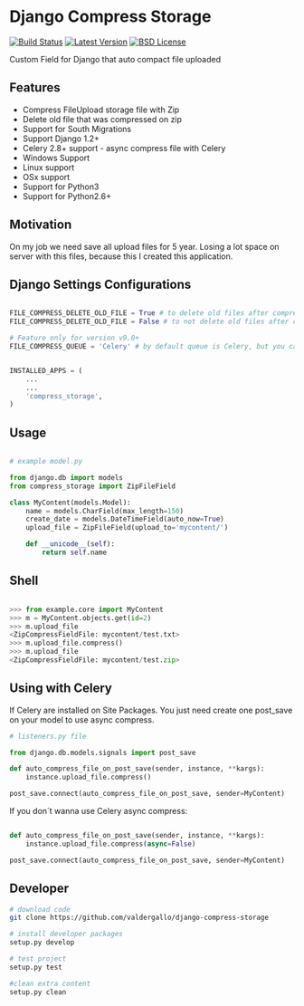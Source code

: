 Django Compress Storage
=======================

[![Build Status](https://travis-ci.org/valdergallo/django-compress-storage.png?branch=master)](https://travis-ci.org/valdergallo/django-compress-storage)
[![Latest Version](http://img.shields.io/pypi/v/django-compress-storage.svg)](https://pypi.python.org/pypi/django-compress-storage)
[![BSD License](http://img.shields.io/badge/license-BSD-yellow.svg)](http://opensource.org/licenses/BSD-3-Clause)

Custom Field for Django that auto compact file uploaded


Features
--------

- Compress FileUpload storage file with Zip
- Delete old file that was compressed on zip
- Support for South Migrations
- Support Django 1.2+
- Celery 2.8+ support - async compress file with Celery
- Windows Support
- Linux support
- OSx support
- Support for Python3
- Support for Python2.6+


Motivation
----------

On my job we need save all upload files for 5 year. Losing a lot space on server with this files, because this I created this application.


Django Settings Configurations
------------------------------

```python

FILE_COMPRESS_DELETE_OLD_FILE = True # to delete old files after compressed
FILE_COMPRESS_DELETE_OLD_FILE = False # to not delete old files after compressed

# Feature only for version v9.0+
FILE_COMPRESS_QUEUE = 'Celery' # by default queue is Celery, but you can change this with this var on settings


INSTALLED_APPS = (
    ...
    ...
    'compress_storage',
)
```


Usage
-----

```python

# example model.py

from django.db import models
from compress_storage import ZipFileField

class MyContent(models.Model):
    name = models.CharField(max_length=150)
    create_date = models.DateTimeField(auto_now=True)
    upload_file = ZipFileField(upload_to='mycontent/')

    def __unicode__(self):
        return self.name

```


Shell
-----

```python

>>> from example.core import MyContent
>>> m = MyContent.objects.get(id=2)
>>> m.upload_file
<ZipCompressFieldFile: mycontent/test.txt>
>>> m.upload_file.compress()
>>> m.upload_file
<ZipCompressFieldFile: mycontent/test.zip>
```


Using with Celery
-----------------

If Celery are installed on Site Packages. You just need create one post_save on
your model to use async compress.


```python
# listeners.py file

from django.db.models.signals import post_save

def auto_compress_file_on_post_save(sender, instance, **kargs):
    instance.upload_file.compress()

post_save.connect(auto_compress_file_on_post_save, sender=MyContent)

```

If you don´t wanna use Celery async compress:


```python

def auto_compress_file_on_post_save(sender, instance, **kargs):
    instance.upload_file.compress(async=False)

post_save.connect(auto_compress_file_on_post_save, sender=MyContent)

```


Developer
---------

```bash
# download code
git clone https://github.com/valdergallo/django-compress-storage

# install developer packages
setup.py develop

# test project
setup.py test

#clean extra content
setup.py clean

```


